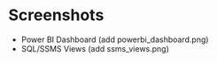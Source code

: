 # Screenshots
- Power BI Dashboard (add powerbi_dashboard.png)
- SQL/SSMS Views (add ssms_views.png)
